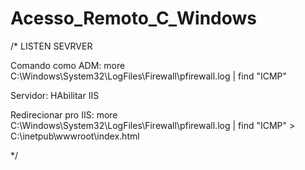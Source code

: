 # Acesso_Remoto_C_Windows
/*	LISTEN SEVRVER 

Comando como ADM: more C:\Windows\System32\LogFiles\Firewall\pfirewall.log | find "ICMP"

Servidor: HAbilitar IIS

Redirecionar pro IIS: more C:\Windows\System32\LogFiles\Firewall\pfirewall.log | find "ICMP" > C:\inetpub\wwwroot\index.html

*/
